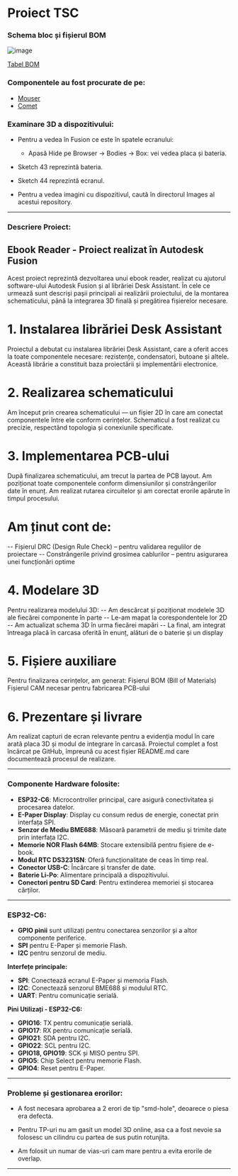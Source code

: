 # Proiect TSC

### Schema bloc și fișierul BOM

![image](https://github.com/user-attachments/assets/f632e464-27ee-4a00-a967-a242c95c3ac1)

[Tabel BOM](https://docs.google.com/spreadsheets/d/16zDlMAK-QEJo3e8-mDt3CT91WrjNDixEgXfPSYE8hOI/edit?usp=sharing)

### Componentele au fost procurate de pe:
- [Mouser](https://eu.mouser.com/)
- [Comet](https://www.comet.srl.ro/)

### Examinare 3D a dispozitivului:
- Pentru a vedea în Fusion ce este în spatele ecranului:
  - Apasă Hide pe Browser -> Bodies -> Box: vei vedea placa și bateria.

- Sketch 43 reprezintă bateria.
- Sketch 44 reprezintă ecranul.
- Pentru a vedea imagini cu dispozitivul, caută în directorul Images al acestui repository.

---

### Descriere Proiect:

## Ebook Reader - Proiect realizat în Autodesk Fusion

Acest proiect reprezintă dezvoltarea unui ebook reader, realizat cu ajutorul software-ului Autodesk Fusion și al librăriei Desk Assistant. În cele ce urmează sunt descriși pașii principali ai realizării proiectului, de la montarea schematicului, până la integrarea 3D finală și pregătirea fișierelor necesare.

# 1. Instalarea librăriei Desk Assistant

Proiectul a debutat cu instalarea librăriei Desk Assistant, care a oferit acces la toate componentele necesare: rezistențe, condensatori, butoane și altele. Această librărie a constituit baza proiectării și implementării electronice.

# 2. Realizarea schematicului

Am început prin crearea schematicului — un fișier 2D în care am conectat componentele între ele conform cerințelor. Schematicul a fost realizat cu precizie, respectând topologia și conexiunile specificate.

# 3. Implementarea PCB-ului

După finalizarea schematicului, am trecut la partea de PCB layout. Am poziționat toate componentele conform dimensiunilor și constrângerilor date în enunț. Am realizat rutarea circuitelor și am corectat erorile apărute în timpul procesului.

# Am ținut cont de:

-- Fișierul DRC (Design Rule Check) – pentru validarea regulilor de proiectare
-- Constrângerile privind grosimea cablurilor – pentru asigurarea unei funcționări optime

# 4. Modelare 3D

Pentru realizarea modelului 3D:
-- Am descărcat și poziționat modelele 3D ale fiecărei componente în parte
-- Le-am mapat la corespondentele lor 2D
-- Am actualizat schema 3D în urma fiecărei mapări
-- La final, am integrat întreaga placă în carcasa oferită în enunț, alături de o baterie și un display

# 5. Fișiere auxiliare

Pentru finalizarea cerințelor, am generat:
Fișierul BOM (Bill of Materials)
Fișierul CAM necesar pentru fabricarea PCB-ului

# 6. Prezentare și livrare

Am realizat capturi de ecran relevante pentru a evidenția modul în care arată placa 3D și modul de integrare în carcasă. Proiectul complet a fost încărcat pe GitHub, împreună cu acest fișier README.md care documentează procesul de realizare.

---

### Componente Hardware folosite:
- **ESP32-C6**: Microcontroller principal, care asigură conectivitatea și procesarea datelor.
- **E-Paper Display**: Display cu consum redus de energie, conectat prin interfața SPI.
- **Senzor de Mediu BME688**: Măsoară parametrii de mediu și trimite date prin interfața I2C.
- **Memorie NOR Flash 64MB**: Stocare extensibilă pentru fișiere de e-book.
- **Modul RTC DS3231SN**: Oferă funcționalitate de ceas în timp real.
- **Conector USB-C**: Încărcare și transfer de date.
- **Baterie Li-Po**: Alimentare principală a dispozitivului.
- **Conectori pentru SD Card**: Pentru extinderea memoriei și stocarea cărților.

---

### ESP32-C6:
- **GPIO pinii** sunt utilizați pentru conectarea senzorilor și a altor componente periferice.
- **SPI** pentru E-Paper și memorie Flash.
- **I2C** pentru senzorul de mediu.

**Interfețe principale:**
- **SPI**: Conectează ecranul E-Paper și memoria Flash.
- **I2C**: Conectează senzorul BME688 și modulul RTC.
- **UART**: Pentru comunicație serială.

**Pini Utilizați - ESP32-C6:**
- **GPIO16**: TX pentru comunicație serială.
- **GPIO17**: RX pentru comunicație serială.
- **GPIO21**: SDA pentru I2C.
- **GPIO22**: SCL pentru I2C.
- **GPIO18, GPIO19**: SCK și MISO pentru SPI.
- **GPIO5**: Chip Select pentru memorie Flash.
- **GPIO4**: Reset pentru E-Paper.

---

### Probleme și gestionarea erorilor:
- A fost necesara aprobarea a 2 erori de tip "smd-hole", deoarece o piesa era defecta.

- Pentru TP-uri nu am gasit un model 3D online, asa ca a fost nevoie sa folosesc un cilindru cu partea de sus putin rotunjita.

- Am folosit un numar de vias-uri cam mare pentru a evita erorile de overlap.

---
